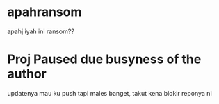 # apahransom
apahj iyah ini ransom??

# Proj Paused due busyness of the author

updatenya mau ku push tapi males banget, takut kena blokir reponya ni
